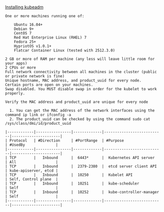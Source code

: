 
[Installing kubeadm](https://kubernetes.io/docs/setup/production-environment/tools/kubeadm/install-kubeadm/)
    
    One or more machines running one of:
    
        Ubuntu 16.04+
        Debian 9+
        CentOS 7
        Red Hat Enterprise Linux (RHEL) 7
        Fedora 25+
        HypriotOS v1.0.1+
        Flatcar Container Linux (tested with 2512.3.0)
        
    2 GB or more of RAM per machine (any less will leave little room for your apps)
    2 CPUs or more
    Full network connectivity between all machines in the cluster (public or private network is fine)
    Unique hostname, MAC address, and product_uuid for every node.
    Certain ports are open on your machines.
    Swap disabled. You MUST disable swap in order for the kubelet to work properly.

    Verify the MAC address and product_uuid are unique for every node

      1. You can get the MAC address of the network interfaces using the command ip link or ifconfig -a
      2. The product_uuid can be checked by using the command sudo cat /sys/class/dmi/id/product_uuid
      
    |------------|----------------|-------------|---------------------------|----------------------|
    | Protocol   | #Direction     | #PortRange  | #Purpose                  | #UsedBy              |
    |------------|----------------|-------------|---------------------------|----------------------|
    | TCP	     |   Inbound	  |  6443*	    |  Kubernetes API server	| All                  |
    | TCP	     |   Inbound	  |  2379-2380  |  etcd server client API	| kube-apiserver, etcd |
    | TCP	     |   Inbound	  |  10250	    |  Kubelet API	            | Self, Control plane  |
    | TCP	     |   Inbound	  |  10251	    |  kube-scheduler	        | Self                 |
    | TCP	     |   Inbound	  |  10252	    |  kube-controller-manager  | Self	               |
    |------------|----------------|-------------|---------------------------|----------------------|
    
